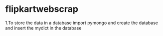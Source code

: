 # flipkartwebscrap
1.To store the data in a database import pymongo and create the database and insert the mydict in the database
